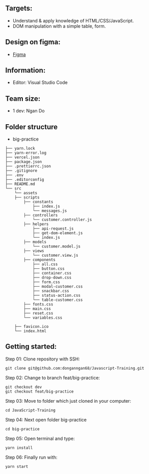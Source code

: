 ## Targets: ##
- Understand & apply knowledge of HTML/CSS/JavaScript.
- DOM manipulation with a simple table, form.
## Design on figma: ##
- [Figma](https://www.figma.com/file/c3aFzD4P3igEohZkx9KfTq/Customer-dashboard?type=design&node-id=0%3A1&mode=design&t=ANuRshVFYkk0m5X5-1)
## Information: ##
- Editor: Visual Studio Code

## Team size: ##
- 1 dev: Ngan Do
## Folder structure ##
- big-practice
~~~
├── yarn.lock
├── yarn-error.log
├── vercel.json
├── package.json
├── .prettierrc.json
├── .gitignore
├── .env
├── .editorconfig
├── README.md
└── src
    └── assets
    ├── scripts
        ├── constants
            ├── index.js
            └── messages.js
        ├── controllers
            └── customer.controller.js
        ├── helpers
            ├── api-request.js
            ├── get-dom-element.js
            └── index.js
        ├── models
            └── customer.model.js
        ├── views
            └── customer.view.js
        ├── components
            ├── all.css
            ├── button.css
            ├── container.css
            ├── drop-down.css
            ├── form.css
            ├── modal-customer.css
            ├── snackbar.css
            ├── status-action.css
            └── table-customer.css
        ├── fonts.css
        ├── main.css
        ├── reset.css
        └── variables.css

    ├── favicon.ico
    └── index.html
~~~
## Getting started:
Step 01: Clone repository with SSH:
~~~
git clone git@github.com:donganngan68/Javascript-Training.git
~~~
Step 02: Change to branch feat/big-practice:
~~~
git checkout dev
git checkout feat/big-practice
~~~
Step 03: Move to folder which just cloned in your computer:
~~~
cd JavaScript-Training
~~~
Step 04: Next open folder big-practice
~~~
cd big-practice
~~~
Step 05: Open terminal and type:
~~~
yarn install
~~~
Step 06: Finally run with:
~~~
yarn start
